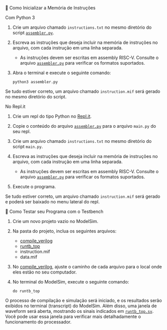  📝 Como Inicializar a Memória de Instruções

   Com Python 3

1. Crie um arquivo chamado `instructions.txt` no mesmo diretório do script [`assembler.py`](assembler.py).

2. Escreva as instruções que deseja incluir na memória de instruções no arquivo, com cada instrução em uma linha separada.
    - As instruções devem ser escritas em assembly RISC-V. Consulte o arquivo [`assembler.py`](assembler.py) para verificar os formatos suportados.

3. Abra o terminal e execute o seguinte comando:
    ```shell
    python3 assembler.py
    ```

Se tudo estiver correto, um arquivo chamado `instruction.mif` será gerado no mesmo diretório do script.

   No Repl.it

1. Crie um repl do tipo Python no [Repl.it](https://repl.it/).

2. Copie o conteúdo do arquivo [`assembler.py`](assembler.py) para o arquivo `main.py` do seu repl.

3. Crie um arquivo chamado `instructions.txt` no mesmo diretório do script `main.py`.

4. Escreva as instruções que deseja incluir na memória de instruções no arquivo, com cada instrução em uma linha separada.
    - As instruções devem ser escritas em assembly RISC-V. Consulte o arquivo [`assembler.py`](assembler.py) para verificar os formatos suportados.

5. Execute o programa.

Se tudo estiver correto, um arquivo chamado `instruction.mif` será gerado e poderá ser baixado no menu lateral do repl.

  🧪 Como Testar seu Programa com o Testbench

1. Crie um novo projeto vazio no ModelSim.

2. Na pasta do projeto, inclua os seguintes arquivos:
    - [compile_verilog](compile_verilog)
    - [runtb_top](runtb_top)
    - instruction.mif
    - data.mif

3. No [compile_verilog](compile_verilog), ajuste o caminho de cada arquivo para o local onde eles estão no seu computador.

4. No terminal do ModelSim, execute o seguinte comando:
    ```shell
    do runtb_top
    ```

O processo de compilação e simulação será iniciado, e os resultados serão exibidos no terminal (transcript) do ModelSim. Além disso, uma janela de waveform será aberta, mostrando os sinais indicados em [`runtb_top.sv`](runtb_top.sv). Você pode usar essa janela para verificar mais detalhadamente o funcionamento do processador.
